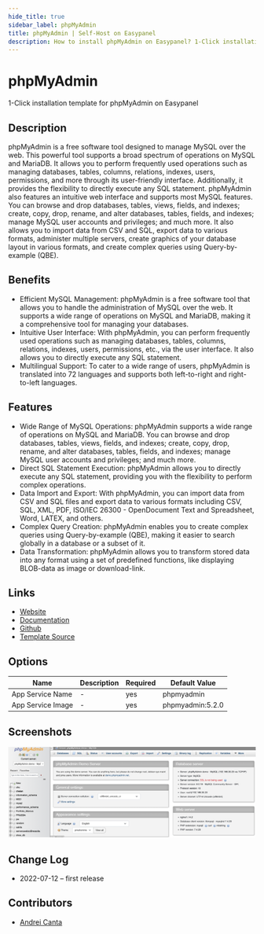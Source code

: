 ```yaml
---
hide_title: true
sidebar_label: phpMyAdmin
title: phpMyAdmin | Self-Host on Easypanel
description: How to install phpMyAdmin on Easypanel? 1-Click installation template for phpMyAdmin on Easypanel
---
```


<!-- generated -->

# phpMyAdmin

1-Click installation template for phpMyAdmin on Easypanel

## Description

phpMyAdmin is a free software tool designed to manage MySQL over the web. This powerful tool supports a broad spectrum of operations on MySQL and MariaDB. It allows you to perform frequently used operations such as managing databases, tables, columns, relations, indexes, users, permissions, and more through its user-friendly interface. Additionally, it provides the flexibility to directly execute any SQL statement. phpMyAdmin also features an intuitive web interface and supports most MySQL features. You can browse and drop databases, tables, views, fields, and indexes; create, copy, drop, rename, and alter databases, tables, fields, and indexes; manage MySQL user accounts and privileges; and much more. It also allows you to import data from CSV and SQL, export data to various formats, administer multiple servers, create graphics of your database layout in various formats, and create complex queries using Query-by-example (QBE).

## Benefits

- Efficient MySQL Management: phpMyAdmin is a free software tool that allows you to handle the administration of MySQL over the web. It supports a wide range of operations on MySQL and MariaDB, making it a comprehensive tool for managing your databases.
- Intuitive User Interface: With phpMyAdmin, you can perform frequently used operations such as managing databases, tables, columns, relations, indexes, users, permissions, etc., via the user interface. It also allows you to directly execute any SQL statement.
- Multilingual Support: To cater to a wide range of users, phpMyAdmin is translated into 72 languages and supports both left-to-right and right-to-left languages.

## Features

- Wide Range of MySQL Operations: phpMyAdmin supports a wide range of operations on MySQL and MariaDB. You can browse and drop databases, tables, views, fields, and indexes; create, copy, drop, rename, and alter databases, tables, fields, and indexes; manage MySQL user accounts and privileges; and much more.
- Direct SQL Statement Execution: phpMyAdmin allows you to directly execute any SQL statement, providing you with the flexibility to perform complex operations.
- Data Import and Export: With phpMyAdmin, you can import data from CSV and SQL files and export data to various formats including CSV, SQL, XML, PDF, ISO/IEC 26300 - OpenDocument Text and Spreadsheet, Word, LATEX, and others.
- Complex Query Creation: phpMyAdmin enables you to create complex queries using Query-by-example (QBE), making it easier to search globally in a database or a subset of it.
- Data Transformation: phpMyAdmin allows you to transform stored data into any format using a set of predefined functions, like displaying BLOB-data as image or download-link.

## Links

- [Website](https://www.phpmyadmin.net/)
- [Documentation](https://www.phpmyadmin.net/docs/)
- [Github](https://github.com/phpmyadmin/phpmyadmin)
- [Template Source](https://github.com/easypanel-io/templates/tree/main/templates/phpmyadmin)

## Options

Name | Description | Required | Default Value
-|-|-|-
App Service Name | - | yes | phpmyadmin
App Service Image | - | yes | phpmyadmin:5.2.0

## Screenshots

![phpMyAdmin Screenshot](./assets/screenshot.png)

## Change Log

- 2022-07-12 – first release

## Contributors

- [Andrei Canta](https://github.com/deiucanta)
